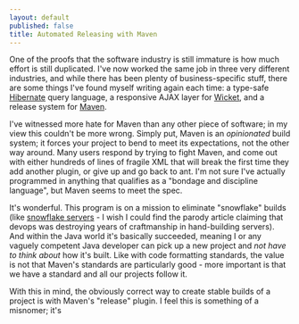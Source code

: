 ```yaml
---
layout: default
published: false
title: Automated Releasing with Maven
---
```


One of the proofs that the software industry is still immature is how much effort is still duplicated. I've now worked the same job in three very different industries, and while there has been plenty of business-specific stuff, there are some things I've found myself writing again each time: a type-safe [Hibernate](http://www.hibernate.org) query language, a responsive AJAX layer for [Wicket](http://wicket.apache.org), and a release system for [Maven](http://maven.apache.org).

I've witnessed more hate for Maven than any other piece of software; in my view this couldn't be more wrong. Simply put, Maven is an *opinionated* build system; it forces your project to bend to meet its expectations, not the other way around. Many users respond by trying to fight Maven, and come out with either hundreds of lines of fragile XML that will break the first time they add another plugin, or give up and go back to ant. I'm not sure I've actually programmed in anything that qualifies as a "bondage and discipline language", but Maven seems to meet the spec.

It's wonderful. This program is on a mission to eliminate "snowflake" builds (like  [snowflake servers](http://server.dzone.com/articles/martin-fowler-snowflake) - I wish I could find the parody article claiming that devops was destroying years of craftmanship in hand-building servers). And within the Java world it's basically succeeded, meaning I or any vaguely competent Java developer can pick up a new project and *not have to think about* how it's built. Like with code formatting standards, the value is not that Maven's standards are particularly good - more important is that we have a standard and all our projects follow it.

With this in mind, the obviously correct way to create stable builds of a project is with Maven's "release" plugin. I feel this is something of a misnomer; it's 